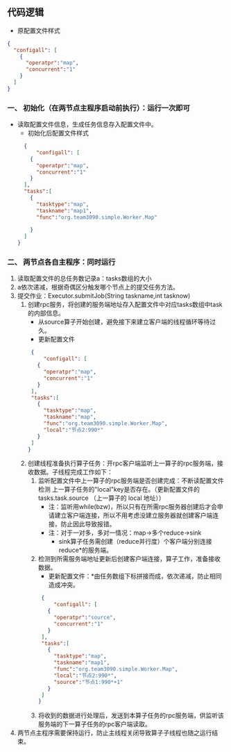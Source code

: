 ## 代码逻辑
- 原配置文件样式
```json
{
  "configall": [
    {
      "operatpr":"map",
      "concurrent":"1"
    }
  ]
}
```
### 一、 初始化（在两节点主程序启动前执行）：运行一次即可
- 读取配置文件信息，生成任务信息存入配置文件中。
    - 初始化后配置文件样式 
    ```json
      {
          "configall": [
        {
          "operatpr":"map",
          "concurrent":"1"
        }
      ],
      "tasks":[
        {
          "tasktype":"map",
          "taskname":"map1",
          "func":"org.team3090.simple.Worker.Map"
          
        }
      ]
    }
    ```
### 二、 两节点各自主程序：同时运行
1. 读取配置文件的总任务数记录a：tasks数组的大小
2. a依次递减，根据奇偶区分触发哪个节点上的提交任务方法。
3. 提交作业：Executor.submitJob(String taskname,int tasknow)
    1. 创建rpc服务，将创建的服务端地址存入配置文件中对应tasks数组中task的内部信息。
        - 从source算子开始创建，避免接下来建立客户端的线程循环等待过久。
        - 更新配置文件
         ```json
          {
              "configall": [
            {
              "operatpr":"map",
              "concurrent":"1"
            }
          ],
          "tasks":[
            {
              "tasktype":"map",
              "taskname":"map",
              "func":"org.team3090.simple.Worker.Map",
              "local":"节点2:990*"
            }
          ]
        }
        ```
    2. 创建线程准备执行算子任务：开rpc客户端监听上一算子的rpc服务端，接收数据。子线程完成工作如下：
        1. 监听配置文件中上一算子的rpc服务端是否创建完成：不断读配置文件检测 上一算子任务的"local"key是否存在。（更新配置文件的tasks.task.source （上一算子的 local 地址））
            - 注：监听用while(bzw)，所以只有在所需rpc服务器创建后才会申请建立客户端连接，所以不用考虑没建立服务器就创建客户端连接，防止因此导致报错。 
            - 注：对于一对多，多对一情况：map->多个reduce->sink
                - sink算子任务需创建（reduce并行度）个客户端分别连接reduce*的服务端。
        2. 检测到所需服务端地址更新后创建客户端连接，算子工作，准备接收数据。
            - 更新配置文件：*由任务数组下标拼接而成，依次递减，防止相同造成冲突。
             ```json
              {
                  "configall": [
                {
                  "operatpr":"source",
                  "concurrent":"1"
                }
              ],
              "tasks":[
                {
                  "tasktype":"map",
                  "taskname":"map1",
                  "func":"org.team3090.simple.Worker.Map",
                  "local":"节点2:990*",
                  "source":"节点1:990*+1"
                }
              ]
            }
            ```        
        3. 将收到的数据进行处理后，发送到本算子任务的rpc服务端，供监听该服务端的下一算子任务的rpc客户端读取。
4. 两节点主程序需要保持运行，防止主线程关闭导致算子子线程也随之运行结束。
